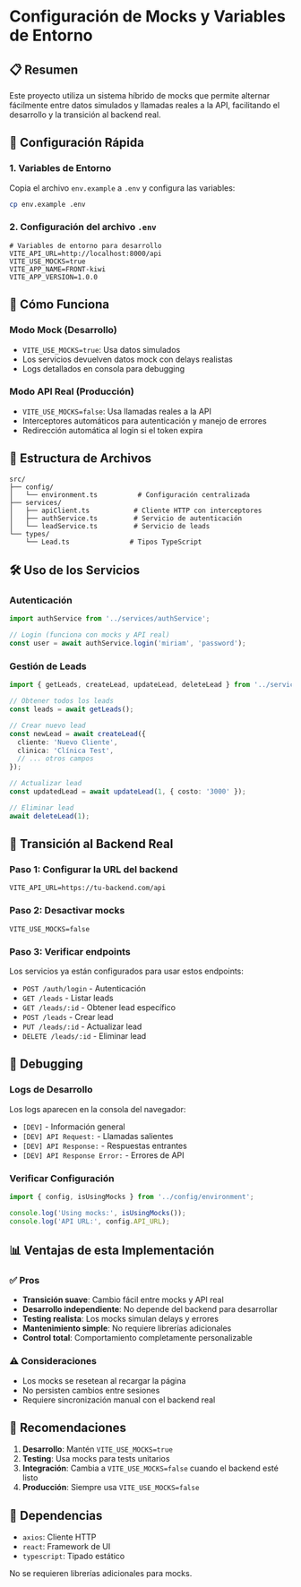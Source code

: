# Configuración de Mocks y Variables de Entorno

## 📋 Resumen

Este proyecto utiliza un sistema híbrido de mocks que permite alternar fácilmente entre datos simulados y llamadas reales a la API, facilitando el desarrollo y la transición al backend real.

## 🚀 Configuración Rápida

### 1. Variables de Entorno

Copia el archivo `env.example` a `.env` y configura las variables:

```bash
cp env.example .env
```

### 2. Configuración del archivo `.env`

```env
# Variables de entorno para desarrollo
VITE_API_URL=http://localhost:8000/api
VITE_USE_MOCKS=true
VITE_APP_NAME=FRONT-kiwi
VITE_APP_VERSION=1.0.0
```

## 🔧 Cómo Funciona

### Modo Mock (Desarrollo)
- `VITE_USE_MOCKS=true`: Usa datos simulados
- Los servicios devuelven datos mock con delays realistas
- Logs detallados en consola para debugging

### Modo API Real (Producción)
- `VITE_USE_MOCKS=false`: Usa llamadas reales a la API
- Interceptores automáticos para autenticación y manejo de errores
- Redirección automática al login si el token expira

## 📁 Estructura de Archivos

```
src/
├── config/
│   └── environment.ts          # Configuración centralizada
├── services/
│   ├── apiClient.ts           # Cliente HTTP con interceptores
│   ├── authService.ts         # Servicio de autenticación
│   └── leadService.ts         # Servicio de leads
└── types/
    └── Lead.ts               # Tipos TypeScript
```

## 🛠️ Uso de los Servicios

### Autenticación
```typescript
import authService from '../services/authService';

// Login (funciona con mocks y API real)
const user = await authService.login('miriam', 'password');
```

### Gestión de Leads
```typescript
import { getLeads, createLead, updateLead, deleteLead } from '../services/leadService';

// Obtener todos los leads
const leads = await getLeads();

// Crear nuevo lead
const newLead = await createLead({
  cliente: 'Nuevo Cliente',
  clinica: 'Clínica Test',
  // ... otros campos
});

// Actualizar lead
const updatedLead = await updateLead(1, { costo: '3000' });

// Eliminar lead
await deleteLead(1);
```

## 🔄 Transición al Backend Real

### Paso 1: Configurar la URL del backend
```env
VITE_API_URL=https://tu-backend.com/api
```

### Paso 2: Desactivar mocks
```env
VITE_USE_MOCKS=false
```

### Paso 3: Verificar endpoints
Los servicios ya están configurados para usar estos endpoints:
- `POST /auth/login` - Autenticación
- `GET /leads` - Listar leads
- `GET /leads/:id` - Obtener lead específico
- `POST /leads` - Crear lead
- `PUT /leads/:id` - Actualizar lead
- `DELETE /leads/:id` - Eliminar lead

## 🐛 Debugging

### Logs de Desarrollo
Los logs aparecen en la consola del navegador:
- `[DEV]` - Información general
- `[DEV] API Request:` - Llamadas salientes
- `[DEV] API Response:` - Respuestas entrantes
- `[DEV] API Response Error:` - Errores de API

### Verificar Configuración
```typescript
import { config, isUsingMocks } from '../config/environment';

console.log('Using mocks:', isUsingMocks());
console.log('API URL:', config.API_URL);
```

## 📊 Ventajas de esta Implementación

### ✅ Pros
- **Transición suave**: Cambio fácil entre mocks y API real
- **Desarrollo independiente**: No depende del backend para desarrollar
- **Testing realista**: Los mocks simulan delays y errores
- **Mantenimiento simple**: No requiere librerías adicionales
- **Control total**: Comportamiento completamente personalizable

### ⚠️ Consideraciones
- Los mocks se resetean al recargar la página
- No persisten cambios entre sesiones
- Requiere sincronización manual con el backend real

## 🎯 Recomendaciones

1. **Desarrollo**: Mantén `VITE_USE_MOCKS=true`
2. **Testing**: Usa mocks para tests unitarios
3. **Integración**: Cambia a `VITE_USE_MOCKS=false` cuando el backend esté listo
4. **Producción**: Siempre usa `VITE_USE_MOCKS=false`

## 🔗 Dependencias

- `axios`: Cliente HTTP
- `react`: Framework de UI
- `typescript`: Tipado estático

No se requieren librerías adicionales para mocks. 